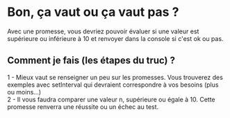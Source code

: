 # Bon, ça vaut ou ça vaut pas ?  
Avec une promesse, vous devriez pouvoir évaluer si une valeur est supérieure ou inférieure à 10 et renvoyer dans la console si c'est ok ou pas.  
  
## Comment je fais (les étapes du truc) ?    
1 - Mieux vaut se renseigner un peu sur les promesses. Vous trouverez des exemples avec setInterval qui devraient correspondre à vos besoins (plus ou moins...)  
2 - Il vous faudra comparer une valeur n, supérieure ou égale à 10. Cette promesse renverra une réussite ou un échec au test.